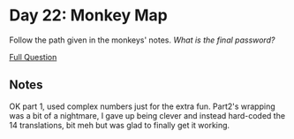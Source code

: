 # Day 22: Monkey Map

Follow the path given in the monkeys' notes. <em>What is the final password?</em>

[Full Question](https://adventofcode.com/2022/day/22)

## Notes

OK part 1, used complex numbers just for the extra fun.
Part2's wrapping was a bit of a nightmare, I gave up being clever and instead hard-coded the 14 translations, bit meh but was glad to finally get it working.